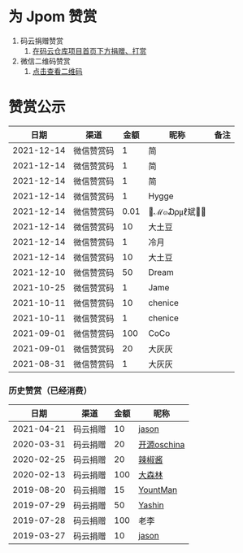 # 为 Jpom 赞赏

1. 码云捐赠赞赏
   1. [在码云仓库项目首页下方捐赠、打赏](https://gitee.com/dromara/Jpom)
2. 微信二维码赞赏
   1. [点击查看二维码](https://cdn.jsdelivr.net/gh/jiangzeyin/Jpom-site/images/wx_praise_small.png)

# 赞赏公示

| 日期         | 渠道    | 金额   | 昵称          | 备注  |
|------------|-------|------|-------------|-----|
| 2021-12-14 | 微信赞赏码 | 1    | 简           |     |
| 2021-12-14 | 微信赞赏码 | 1    | 简           |     |
| 2021-12-14 | 微信赞赏码 | 1    | 简           |     |
| 2021-12-14 | 微信赞赏码 | 1    | Hygge       |     |
| 2021-12-14 | 微信赞赏码 | 0.01 | 💎ℳ๓₯㎕斌💎💘 |     |
| 2021-12-14 | 微信赞赏码 | 10   | 大土豆         |     |
| 2021-12-14 | 微信赞赏码 | 1    | 冷月          |     |
| 2021-12-14 | 微信赞赏码 | 10   | 大土豆         |     |
| 2021-12-10 | 微信赞赏码 | 50   | Dream       |     |
| 2021-10-25 | 微信赞赏码 | 1    | Jame        |     |
| 2021-10-11 | 微信赞赏码 | 10   | chenice     |     |
| 2021-10-11 | 微信赞赏码 | 1    | chenice     |     |
| 2021-09-01 | 微信赞赏码 | 100  | CoCo        |     |
| 2021-09-01 | 微信赞赏码 | 20   | 大灰灰         |     |
| 2021-08-31 | 微信赞赏码 | 1    | 大灰灰         |     |


### 历史赞赏（已经消费）


| 日期         | 渠道   | 金额  | 昵称                                     |
|------------|------|-----|----------------------------------------|
| 2021-04-21 | 码云捐赠 | 10  | [jason](https://gitee.com/bwcx_jzy)    |
| 2020-03-31 | 码云捐赠 | 20  | [开源oschina](https://gitee.com/bdj)     |
| 2020-02-25 | 码云捐赠 | 20  | [辣椒酱](https://gitee.com/yokead_admin)  |
| 2020-02-13 | 码云捐赠 | 100 | [大森林](https://gitee.com/jmdhappy)      |
| 2019-08-20 | 码云捐赠 | 15  | [YountMan](https://gitee.com/YountMan) |
| 2019-07-29 | 码云捐赠 | 50  | [Yashin](https://gitee.com/yashin)     |
| 2019-07-28 | 码云捐赠 | 100 | 老李                                     |
| 2019-03-27 | 码云捐赠 | 10  | [jason](https://gitee.com/bwcx_jzy)    |